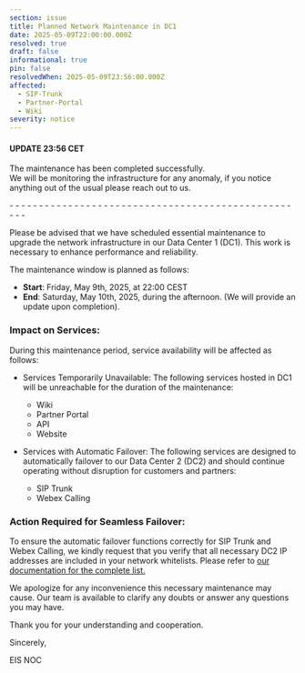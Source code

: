 ```yaml
---
section: issue
title: Planned Network Maintenance in DC1
date: 2025-05-09T22:00:00.000Z
resolved: true
draft: false
informational: true
pin: false
resolvedWhen: 2025-05-09T23:56:00.000Z
affected:
  - SIP-Trunk
  - Partner-Portal
  - Wiki
severity: notice
---
```

#### UPDATE 23:56 CET 

The maintenance has been completed successfully.\
We will be monitoring the infrastructure for any anomaly, if you notice anything out of the usual please reach out to us.



\- - - - - - - - - - - - - - - - - - - - - - - - - - - - - - - - - - - - - - - - - - - - - - - - - - - 



Please be advised that we have scheduled essential maintenance to upgrade the network infrastructure in our Data Center 1 (DC1). This work is necessary to enhance performance and reliability.

The maintenance window is planned as follows:

* **Start**: Friday, May 9th, 2025, at 22:00 CEST
* **End**: Saturday, May 10th, 2025, during the afternoon. (We will provide an update upon completion).

### Impact on Services:

During this maintenance period, service availability will be affected as follows:

* Services Temporarily Unavailable: The following services hosted in DC1 will be unreachable for the duration of the maintenance:

  * Wiki
  * Partner Portal
  * API
  * Website
* Services with Automatic Failover: The following services are designed to automatically failover to our Data Center 2 (DC2) and should continue operating without disruption for customers and partners:

  * SIP Trunk
  * Webex Calling

### Action Required for Seamless Failover:

To ensure the automatic failover functions correctly for SIP Trunk and Webex Calling, we kindly request that you verify that all necessary DC2 IP addresses are included in your network whitelists. Please refer to [our documentation for the complete list.](https://wiki.teameis.it/it/VoIP/Eis-Trunksip/Requisiti-Tecnici)

[](https://wiki.teameis.it/it/VoIP/Eis-Trunksip/Requisiti-Tecnici)

We apologize for any inconvenience this necessary maintenance may cause. Our team is available to clarify any doubts or answer any questions you may have.

Thank you for your understanding and cooperation.

Sincerely,

EIS NOC
